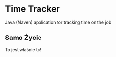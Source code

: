 # Time Tracker
Java (Maven) application for tracking time on the job

## Samo Życie

To jest właśnie to!
